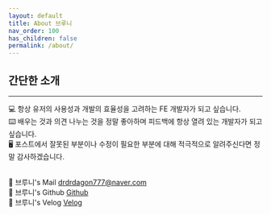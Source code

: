 ```yaml
---
layout: default
title: About 브루니
nav_order: 100
has_children: false
permalink: /about/
---
```


## 간단한 소개
<hr/>
💻 항상 유저의 사용성과 개발의 효율성을 고려하는 FE 개발자가 되고 싶습니다.<br>
⌨️ 배우는 것과 의견 나누는 것을 정말 좋아하며 피드백에 항상 열려 있는 개발자가 되고 싶습니다.<br>
🖥 포스트에서 잘못된 부분이나 수정이 필요한 부분에 대해 적극적으로 알려주신다면 정말 감사하겠습니다.<br><br>

📨 브루니's Mail <drdrdagon777@naver.com><br>
🐹 브루니's Github [Github](https://github.com/kingyong9169)<br>
📔 브루니's Velog [Velog](https://velog.io/@kingyong9169)
